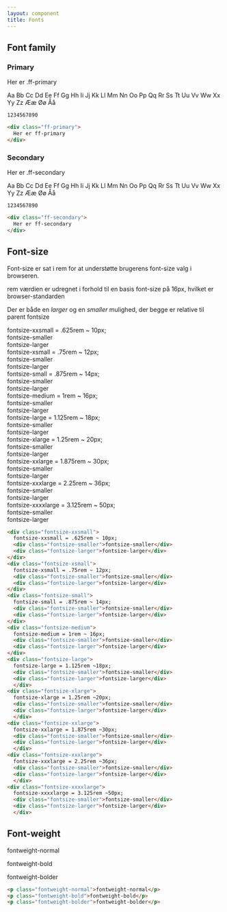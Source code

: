 ```yaml
---
layout: component
title: Fonts
---
```


## Font family

### Primary

<div class="ff-primary">
  Her er .ff-primary
  <p>
    Aa Bb Cc Dd Ee Ff Gg
    Hh Ii Jj Kk Ll Mm Nn
    Oo Pp Qq Rr Ss Tt Uu
    Vv Ww Xx Yy Zz
    Ææ Øø Åå

    1234567890
  </p>
</div>

```html
<div class="ff-primary">
  Her er ff-primary
</div>
```

### Secondary

<div class="ff-secondary">
  Her er .ff-secondary
  <p>
    Aa Bb Cc Dd Ee Ff Gg
    Hh Ii Jj Kk Ll Mm Nn
    Oo Pp Qq Rr Ss Tt Uu
    Vv Ww Xx Yy Zz
    Ææ Øø Åå

    1234567890
  </p>
</div>

```html
<div class="ff-secondary">
  Her er ff-secondary
</div>
```

## Font-size

Font-size er sat i rem for at understøtte brugerens font-size valg i browseren.

rem værdien er udregnet i forhold til en basis font-size på 16px, hvilket er browser-standarden

Der er både en _larger_ og en _smaller_ mulighed, der begge er relative til parent fontsize

<div>
  <div class="fontsize-xxsmall padding-m--tb">fontsize-xxsmall = .625rem ~ 10px;<div class="fontsize-smaller">fontsize-smaller</div><div class="fontsize-larger">fontsize-larger</div></div>
  <div class="fontsize-xsmall padding-m--tb">fontsize-xsmall = .75rem ~ 12px;<div class="fontsize-smaller">fontsize-smaller</div><div class="fontsize-larger">fontsize-larger</div></div>
  <div class="fontsize-small padding-m--tb">fontsize-small = .875rem ~ 14px;<div class="fontsize-smaller">fontsize-smaller</div><div class="fontsize-larger">fontsize-larger</div></div>
  <div class="fontsize-medium padding-m--tb">fontsize-medium = 1rem ~ 16px;<div class="fontsize-smaller">fontsize-smaller</div><div class="fontsize-larger">fontsize-larger</div></div>
  <div class="fontsize-large padding-m--tb">fontsize-large = 1.125rem ~ 18px;<div class="fontsize-smaller">fontsize-smaller</div><div class="fontsize-larger">fontsize-larger</div></div>
  <div class="fontsize-xlarge padding-m--tb">fontsize-xlarge = 1.25rem ~ 20px;<div class="fontsize-smaller">fontsize-smaller</div><div class="fontsize-larger">fontsize-larger</div></div>
  <div class="fontsize-xxlarge padding-m--tb">fontsize-xxlarge = 1.875rem ~ 30px;<div class="fontsize-smaller">fontsize-smaller</div><div class="fontsize-larger">fontsize-larger</div></div>
  <div class="fontsize-xxxlarge padding-m--tb">fontsize-xxxlarge = 2.25rem ~ 36px;<div class="fontsize-smaller">fontsize-smaller</div><div class="fontsize-larger">fontsize-larger</div></div>
  <div class="fontsize-xxxxlarge padding-m--tb">fontsize-xxxxlarge = 3.125rem ~ 50px;<div class="fontsize-smaller">fontsize-smaller</div><div class="fontsize-larger">fontsize-larger</div></div>
</div>

```html
<div class="fontsize-xxsmall">
  fontsize-xxsmall = .625rem ~ 10px;
  <div class="fontsize-smaller">fontsize-smaller</div>
  <div class="fontsize-larger">fontsize-larger</div>
</div>
<div class="fontsize-xsmall">
  fontsize-xsmall = .75rem ~ 12px;
  <div class="fontsize-smaller">fontsize-smaller</div>
  <div class="fontsize-larger">fontsize-larger</div>
</div>
<div class="fontsize-small">
  fontsize-small = .875rem ~ 14px;
  <div class="fontsize-smaller">fontsize-smaller</div>
  <div class="fontsize-larger">fontsize-larger</div>
</div>
<div class="fontsize-medium">
  fontsize-medium = 1rem ~ 16px;
  <div class="fontsize-smaller">fontsize-smaller</div>
  <div class="fontsize-larger">fontsize-larger</div>
</div>
<div class="fontsize-large">
  fontsize-large = 1.125rem ~18px;
  <div class="fontsize-smaller">fontsize-smaller</div>
  <div class="fontsize-larger">fontsize-larger</div>
  </div>
<div class="fontsize-xlarge">
  fontsize-xlarge = 1.25rem ~20px;
  <div class="fontsize-smaller">fontsize-smaller</div>
  <div class="fontsize-larger">fontsize-larger</div>
  </div>
<div class="fontsize-xxlarge">
  fontsize-xxlarge = 1.875rem ~30px;
  <div class="fontsize-smaller">fontsize-smaller</div>
  <div class="fontsize-larger">fontsize-larger</div>
  </div>
<div class="fontsize-xxxlarge">
  fontsize-xxxlarge = 2.25rem ~36px;
  <div class="fontsize-smaller">fontsize-smaller</div>
  <div class="fontsize-larger">fontsize-larger</div>
  </div>
<div class="fontsize-xxxxlarge">
  fontsize-xxxxlarge = 3.125rem ~50px;
  <div class="fontsize-smaller">fontsize-smaller</div>
  <div class="fontsize-larger">fontsize-larger</div>
  </div>
```

## Font-weight

<div>
  <p class="fontweight-normal">fontweight-normal</p>
  <p class="fontweight-bold">fontweight-bold</p>
  <p class="fontweight-bolder">fontweight-bolder</p>
</div>

```html
<p class="fontweight-normal">fontweight-normal</p>
<p class="fontweight-bold">fontweight-bold</p>
<p class="fontweight-bolder">fontweight-bolder</p>
```

